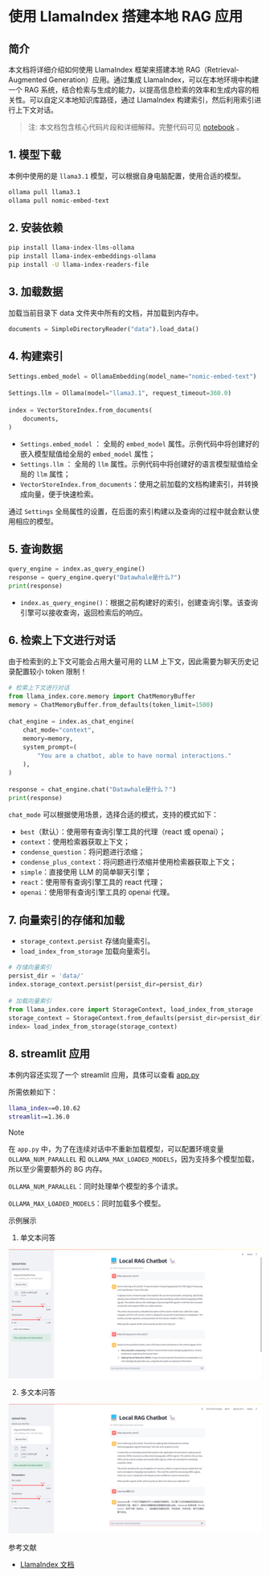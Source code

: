 # 使用 LlamaIndex 搭建本地 RAG 应用

## 简介

本文档将详细介绍如何使用 LlamaIndex 框架来搭建本地 RAG（Retrieval-Augmented Generation）应用。通过集成 LlamaIndex，可以在本地环境中构建一个 RAG 系统，结合检索与生成的能力，以提高信息检索的效率和生成内容的相关性。可以自定义本地知识库路径，通过 LlamaIndex 构建索引，然后利用索引进行上下文对话。

>注: 本文档包含核心代码片段和详细解释。完整代码可见 [notebook](../../notebook/C7/LlamaIndex_RAG/使用LlamaIndex搭建本地RAG应用.ipynb) 。

## 1. 模型下载

本例中使用的是 `llama3.1` 模型，可以根据自身电脑配置，使用合适的模型。

```bash
ollama pull llama3.1
ollama pull nomic-embed-text
```

## 2. 安装依赖

```bash
pip install llama-index-llms-ollama
pip install llama-index-embeddings-ollama
pip install -U llama-index-readers-file
```

## 3. 加载数据

加载当前目录下 data 文件夹中所有的文档，并加载到内存中。

```python
documents = SimpleDirectoryReader("data").load_data()
```

## 4. 构建索引

```python
Settings.embed_model = OllamaEmbedding(model_name="nomic-embed-text")

Settings.llm = Ollama(model="llama3.1", request_timeout=360.0)

index = VectorStoreIndex.from_documents(
    documents,
)
```

- `Settings.embed_model` ： 全局的 `embed_model` 属性。示例代码中将创建好的嵌入模型赋值给全局的 `embed_model` 属性；
- `Settings.llm` ： 全局的 `llm` 属性。示例代码中将创建好的语言模型赋值给全局的 `llm` 属性；
- `VectorStoreIndex.from_documents`：使用之前加载的文档构建索引，并转换成向量，便于快速检索。

通过 `Settings` 全局属性的设置，在后面的索引构建以及查询的过程中就会默认使用相应的模型。


## 5. 查询数据

```python
query_engine = index.as_query_engine()
response = query_engine.query("Datawhale是什么?")
print(response)
```

- `index.as_query_engine()`：根据之前构建好的索引，创建查询引擎。该查询引擎可以接收查询，返回检索后的响应。


## 6. 检索上下文进行对话

由于检索到的上下文可能会占用大量可用的 LLM 上下文，因此需要为聊天历史记录配置较小 token 限制！

```python
# 检索上下文进行对话
from llama_index.core.memory import ChatMemoryBuffer
memory = ChatMemoryBuffer.from_defaults(token_limit=1500)

chat_engine = index.as_chat_engine(
    chat_mode="context",
    memory=memory,
    system_prompt=(
        "You are a chatbot, able to have normal interactions."
    ),
)

response = chat_engine.chat("Datawhale是什么？")
print(response)
```

`chat_mode` 可以根据使用场景，选择合适的模式，支持的模式如下：

- `best`（默认）：使用带有查询引擎工具的代理（react 或 openai）；
- `context`：使用检索器获取上下文；
- `condense_question`：将问题进行浓缩；
- `condense_plus_context`：将问题进行浓缩并使用检索器获取上下文；
- `simple`：直接使用 LLM 的简单聊天引擎；
- `react`：使用带有查询引擎工具的 react 代理；
- `openai`：使用带有查询引擎工具的 openai 代理。

## 7. 向量索引的存储和加载

- `storage_context.persist` 存储向量索引。
- `load_index_from_storage` 加载向量索引。

```python
# 存储向量索引
persist_dir = 'data/'
index.storage_context.persist(persist_dir=persist_dir)

# 加载向量索引
from llama_index.core import StorageContext, load_index_from_storage
storage_context = StorageContext.from_defaults(persist_dir=persist_dir)
index= load_index_from_storage(storage_context)
```

## 8. streamlit 应用

本例内容还实现了一个 streamlit 应用，具体可以查看 [app.py]()

所需依赖如下：

```bash
llama_index==0.10.62
streamlit==1.36.0
```

> [!NOTE]  
> 在 `app.py` 中，为了在连续对话中不重新加载模型，可以配置环境变量 `OLLAMA_NUM_PARALLEL` 和 `OLLAMA_MAX_LOADED_MODELS`，因为支持多个模型加载，所以至少需要额外的 8G 内存。
> 
> `OLLAMA_NUM_PARALLEL`：同时处理单个模型的多个请求。
> 
> `OLLAMA_MAX_LOADED_MODELS`：同时加载多个模型。

示例展示

1. 单文本问答

![](../images/C7-4-1.png)

2. 多文本问答

![](../images/C7-4-2.png)

参考文献

- [LlamaIndex 文档](  https://docs.llamaindex.ai/en/stable/getting_started/starter_example_local/?h=ollama#load-data-and-build-an-index)